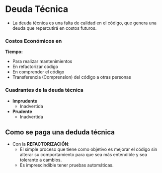 # Deuda Técnica
- La deuda técnica es una falta de calidad en el código, que genera una deuda que repercutirá en costos futuros.
### Costos Económicos en 
**Tiempo:**
- Para realizar mantenimientos
- En refactorizar código
- En comprender el código
- Transferencia (Comprensíon) del código a otras personas
### Cuadrantes de la deuda técnica
- **Imprudente**
    - Inadvertida
- **Prudente**
    - Inadvertida
## Como se paga una deduda técnica
- Con la **REFACTORIZACIÓN**: 
    - El simple proceso que tiene como objetivo es mejorar el código sin alterar su comportamiento para que sea más entendible y sea tolerante a cambios.
    - Es imprescindible tener pruebas automáticas. 